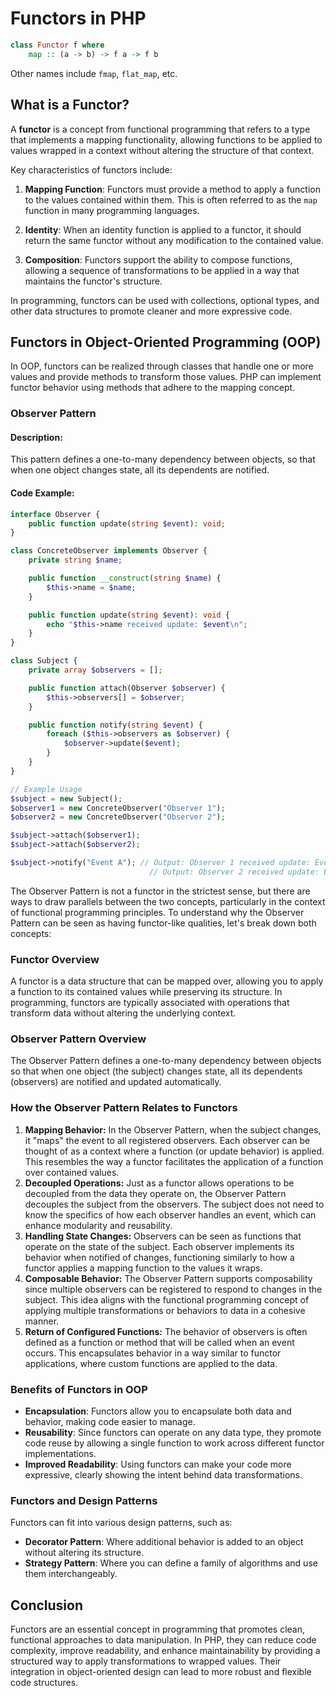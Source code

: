 # Functors in PHP

```haskell
class Functor f where
    map :: (a -> b) -> f a -> f b
```

Other names include `fmap`, `flat_map`, etc.

## What is a Functor?

A **functor** is a concept from functional programming that refers to a type that implements a mapping functionality, allowing functions to be applied to values wrapped in a context without altering the structure of that context.

Key characteristics of functors include:

1. **Mapping Function**: Functors must provide a method to apply a function to the values contained within them. This is often referred to as the `map` function in many programming languages.

2. **Identity**: When an identity function is applied to a functor, it should return the same functor without any modification to the contained value.

3. **Composition**: Functors support the ability to compose functions, allowing a sequence of transformations to be applied in a way that maintains the functor's structure.

In programming, functors can be used with collections, optional types, and other data structures to promote cleaner and more expressive code.

## Functors in Object-Oriented Programming (OOP)

In OOP, functors can be realized through classes that handle one or more values and provide methods to transform those values. PHP can implement functor behavior using methods that adhere to the mapping concept.

### Observer Pattern

#### Description:

This pattern defines a one-to-many dependency between objects, so that when one object changes state, all its dependents are notified.

#### Code Example:

```php
interface Observer {
    public function update(string $event): void;
}

class ConcreteObserver implements Observer {
    private string $name;

    public function __construct(string $name) {
        $this->name = $name;
    }

    public function update(string $event): void {
        echo "$this->name received update: $event\n";
    }
}

class Subject {
    private array $observers = [];

    public function attach(Observer $observer) {
        $this->observers[] = $observer;
    }

    public function notify(string $event) {
        foreach ($this->observers as $observer) {
            $observer->update($event);
        }
    }
}

// Example Usage
$subject = new Subject();
$observer1 = new ConcreteObserver("Observer 1");
$observer2 = new ConcreteObserver("Observer 2");

$subject->attach($observer1);
$subject->attach($observer2);

$subject->notify("Event A"); // Output: Observer 1 received update: Event A
                               // Output: Observer 2 received update: Event A
```

The Observer Pattern is not a functor in the strictest sense, but there are ways to draw parallels between the two concepts, particularly in the context of functional programming principles. To understand why the Observer Pattern can be seen as having functor-like qualities, let's break down both concepts:

### Functor Overview

A functor is a data structure that can be mapped over, allowing you to apply a function to its contained values while preserving its structure. In programming, functors are typically associated with operations that transform data without altering the underlying context.

### Observer Pattern Overview

The Observer Pattern defines a one-to-many dependency between objects so that when one object (the subject) changes state, all its dependents (observers) are notified and updated automatically.

### How the Observer Pattern Relates to Functors

1. **Mapping Behavior:** In the Observer Pattern, when the subject changes, it "maps" the event to all registered observers. Each observer can be thought of as a context where a function (or update behavior) is applied. This resembles the way a functor facilitates the application of a function over contained values.
2. **Decoupled Operations:** Just as a functor allows operations to be decoupled from the data they operate on, the Observer Pattern decouples the subject from the observers. The subject does not need to know the specifics of how each observer handles an event, which can enhance modularity and reusability.
3. **Handling State Changes:** Observers can be seen as functions that operate on the state of the subject. Each observer implements its behavior when notified of changes, functioning similarly to how a functor applies a mapping function to the values it wraps.
4. **Composable Behavior:** The Observer Pattern supports composability since multiple observers can be registered to respond to changes in the subject. This idea aligns with the functional programming concept of applying multiple transformations or behaviors to data in a cohesive manner.
5. **Return of Configured Functions:** The behavior of observers is often defined as a function or method that will be called when an event occurs. This encapsulates behavior in a way similar to functor applications, where custom functions are applied to the data.

### Benefits of Functors in OOP

- **Encapsulation**: Functors allow you to encapsulate both data and behavior, making code easier to manage.
- **Reusability**: Since functors can operate on any data type, they promote code reuse by allowing a single function to work across different functor implementations.
- **Improved Readability**: Using functors can make your code more expressive, clearly showing the intent behind data transformations.

### Functors and Design Patterns

Functors can fit into various design patterns, such as:

- **Decorator Pattern**: Where additional behavior is added to an object without altering its structure.
- **Strategy Pattern**: Where you can define a family of algorithms and use them interchangeably.

## Conclusion

Functors are an essential concept in programming that promotes clean, functional approaches to data manipulation. In PHP, they can reduce code complexity, improve readability, and enhance maintainability by providing a structured way to apply transformations to wrapped values. Their integration in object-oriented design can lead to more robust and flexible code structures.
